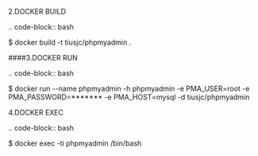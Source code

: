 2.DOCKER BUILD

.. code-block:: bash

  $ docker build -t tiusjc/phpmyadmin .

####3.DOCKER RUN 

.. code-block:: bash

  $ docker run --name phpmyadmin -h phpmyadmin -e PMA_USER=root -e PMA_PASSWORD=******* -e PMA_HOST=mysql -d tiusjc/phpmyadmin

4.DOCKER EXEC

.. code-block:: bash

  $ docker exec -ti phpmyadmin /bin/bash

